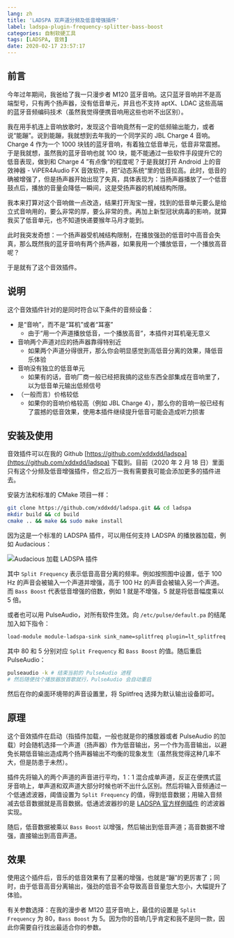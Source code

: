 ```yaml
---
lang: zh
title: 'LADSPA 双声道分频及低音增强插件'
label: ladspa-plugin-frequency-splitter-bass-boost
categories: 自制软硬工具
tags: [LADSPA, 音效]
date: 2020-02-17 23:57:17
---
```


前言
----

今年过年期间，我爸给了我一只漫步者 M120 蓝牙音响。这只蓝牙音响并不是高端型号，只有两个扬声器，没有低音单元，并且也不支持 aptX、LDAC 这些高端的蓝牙音频编码技术（虽然我觉得便携音响用这些也听不出区别）。

我在用手机连上音响放歌时，发现这个音响竟然有一定的低频输出能力，或者说“能蹦”。说到能蹦，我就想到去年我的一个同学买的 JBL Charge 4 音响。Charge 4 作为一个 1000 块钱的蓝牙音响，有着独立低音单元，低音非常震撼。于是我就想，虽然我的蓝牙音响也就 100 块，能不能通过一些软件手段提升它的低音表现，做到和 Charge 4 ”有点像“的程度呢？于是我就打开 Android 上的音效神器 - ViPER4Audio FX 音效软件，把”动态系统“里的低音拉高。此时，低音的确被增强了，但是扬声器开始出现了失真，具体表现为：当扬声器播放了一个低音鼓点后，播放的音量会降低一瞬间，这是受扬声器的机械结构所限。

我本来打算对这个音响做一点改造，结果打开淘宝一搜，找到的低音单元要么是给立式音响用的，要么非常的厚，要么非常的贵。再加上新型冠状病毒的影响，就算我买了低音单元，也不知道快递要猴年马月才能到。

此时我突发奇想：一个扬声器受机械结构限制，在播放强劲的低音时中高音会失真，那么既然我的蓝牙音响有两个扬声器，如果我用一个播放低音，一个播放高音呢？

于是就有了这个音效插件。

说明
----

这个音效插件针对的是同时符合以下条件的音频设备：

- 是“音响”，而不是“耳机”或者“耳塞”
  - 由于“用一个声道播放低音，一个播放高音”，本插件对耳机毫无意义
- 音响两个声道对应的扬声器靠得特别近
  - 如果两个声道分得很开，那么你会明显感觉到高低音分离的效果，降低音乐体验
- 音响没有独立的低音单元
  - 如果有的话，音响厂商一般已经把我搞的这些东西全部集成在音响里了，以为低音单元输出低频信号
- （一般而言）价格较低
  - 如果你的音响价格较高（例如 JBL Charge 4），那么你的音响一般已经有了震撼的低音效果，使用本插件继续提升低音可能会造成听力损害

安装及使用
----------

音效插件可以在我的 Github [https://github.com/xddxdd/ladspa](https://github.com/xddxdd/ladspa) 下载到。目前（2020 年 2 月 18 日）里面只有这个分频及低音增强插件，但之后万一我有需要我可能会添加更多的插件进去。

安装方法和标准的 CMake 项目一样：

```bash
git clone https://github.com/xddxdd/ladspa.git && cd ladspa
mkdir build && cd build
cmake .. && make && sudo make install
```

因为这是一个标准的 LADSPA 插件，可以用任何支持 LADSPA 的播放器加载，例如 Audacious：

![Audacious 加载 LADSPA 插件](/usr/uploads/202002/ladspa-audacity.png)

其中 `Split Frequency` 表示低音高音分离的频率。例如按照图中设置，低于 100 Hz 的声音会被输入一个声道并增强，高于 100 Hz 的声音会被输入另一个声道。而 `Bass Boost` 代表低音增强的倍数，例如 1 就是不增强，5 就是将低音幅度乘以 5 倍。

或者也可以用 PulseAudio，对所有软件生效。向 `/etc/pulse/default.pa` 的结尾加入如下指令：

```bash
load-module module-ladspa-sink sink_name=splitfreq plugin=lt_splitfreq label=splitfreq control=80,5
```

其中 80 和 5 分别对应 `Split Frequency` 和 `Bass Boost` 的值。随后重启 PulseAudio：

```bash
pulseaudio -k # 结束当前的 PulseAudio 进程
# 然后随便找个播放器放首歌就行，PulseAudio 会自动重启
```

然后在你的桌面环境带的声音设置里，将 Splitfreq 选择为默认输出设备即可。

原理
----

这个音效插件在启动（指插件加载，一般也就是你的播放器或者 PulseAudio 的加载）时会随机选择一个声道（扬声器）作为低音输出，另一个作为高音输出，以避免长期低音输出造成两个扬声器输出不均衡的现象发生（虽然我觉得这种几率不大，但是防患于未然）。

插件先将输入的两个声道的声音进行平均，1：1 混合成单声道，反正在便携式蓝牙音响上，单声道和双声道大部分时候也听不出什么区别。然后将输入音频通过一个低通滤波器，阈值设置为 `Split Frequency` 的值，得到低音数据；用输入音频减去低音数据就是高音数据。低通滤波器抄的是 [LADSPA 官方样例插件](https://www.ladspa.org/ladspa_sdk/download.html) 的滤波器实现。

随后，低音数据被乘以 `Bass Boost` 以增强，然后输出到低音声道；高音数据不增强，直接输出到高音声道。

效果
----

使用这个插件后，音乐的低音效果有了显著的增强，也就是“蹦”的更厉害了；同时，由于低音高音分离输出，强劲的低音不会导致高音音量忽大忽小，大幅提升了体验。

有关参数选择：在我的漫步者 M120 蓝牙音响上，最佳的设置是 `Split Frequency` 为 80，`Bass Boost` 为 5。因为你的音响几乎肯定和我不是同一款，因此你需要自行找出最适合你的参数。
